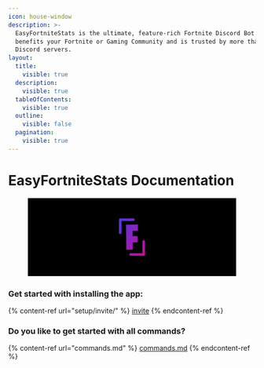 ```yaml
---
icon: house-window
description: >-
  EasyFortniteStats is the ultimate, feature-rich Fortnite Discord Bot which
  benefits your Fortnite or Gaming Community and is trusted by more than 80,000
  Discord servers.
layout:
  title:
    visible: true
  description:
    visible: true
  tableOfContents:
    visible: true
  outline:
    visible: false
  pagination:
    visible: true
---
```


# EasyFortniteStats Documentation

<div data-full-width="false">

<figure><img src=".gitbook/assets/banner.png" alt=""><figcaption></figcaption></figure>

</div>

### Get started with installing the app:

{% content-ref url="setup/invite/" %}
[invite](setup/invite/)
{% endcontent-ref %}

### Do you like to get started with all commands?

{% content-ref url="commands.md" %}
[commands.md](commands.md)
{% endcontent-ref %}

